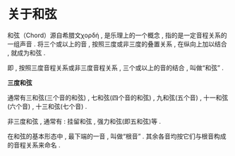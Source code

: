 # 关于和弦

和弦（Chord）源自希腊文χορδή , 是乐理上的一个概念 , 指的是一定音程关系的一组声音 . 将三个或以上的音 , 按照三度或非三度的叠置关系 , 在纵向上加以结合 , 就成为和弦 .

即 , 按照三度音程关系或非三度音程关系 , 三个或以上的音的结合 , 叫做“和弦” .

**三度和弦**

通常有三和弦\(三个音的和弦\) , 七和弦\(四个音的和弦\) , 九和弦\(五个音\) , 十一和弦\(六个音\) , 十三和弦\(七个音\) .

非三度和弦 , 通常有 : 挂留和弦 , 强力和弦\(即五和弦\)等 .

在和弦的基本形态中 , 最下端的一音 , 叫做“根音” . 其余各音均按它们与根音构成的音程关系来命名 . 



